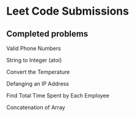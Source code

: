 # Leet Code Submissions

## Completed problems

Valid Phone Numbers

String to Integer (atoi)

Convert the Temperature

Defanging an IP Address

Find Total Time Spent by Each Employee

Concatenation of Array